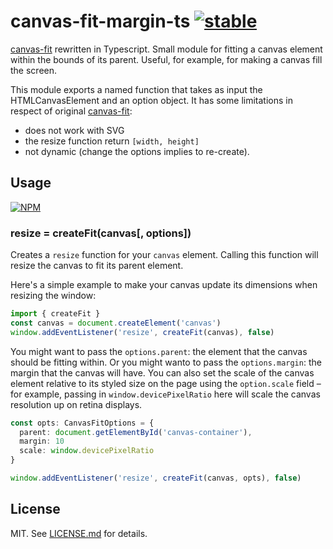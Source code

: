 # canvas-fit-margin-ts [![stable](http://badges.github.io/stability-badges/dist/stable.svg)](http://github.com/badges/stability-badges)

[canvas-fit](https://github.com/hughsk/canvas-fit) rewritten in Typescript.
Small module for fitting a canvas element within the bounds of its parent.
Useful, for example, for making a canvas fill the screen.

This module exports a named function that takes as input the HTMLCanvasElement
and an option object.
It has some limitations in respect of original [canvas-fit](https://github.com/hughsk/canvas-fit):

- does not work with SVG
- the resize function return `[width, height]`
- not dynamic (change the options implies to re-create).

## Usage

[![NPM](https://nodei.co/npm/canvas-fit-margin-ts.png)](https://nodei.co/npm/canvas-fit-margin-ts/)

### resize = createFit(canvas[, options])

Creates a `resize` function for your `canvas` element. Calling this function
will resize the canvas to fit its parent element.

Here's a simple example to make your canvas update its dimensions when
resizing the window:

```typescript
import { createFit }
const canvas = document.createElement('canvas')
window.addEventListener('resize', createFit(canvas), false)
```

You might want to pass the `options.parent`: the element that the canvas should be fitting within.
Or you might wanto to pass the `options.margin`: the margin that the canvas will have.
You can also set the scale of the canvas element relative to its styled size
on the page using the `option.scale` field – for example, passing in
`window.devicePixelRatio` here will scale the canvas resolution up on retina
displays.

```typescript
const opts: CanvasFitOptions = {
  parent: document.getElementById('canvas-container'),
  margin: 10
  scale: window.devicePixelRatio
}

window.addEventListener('resize', createFit(canvas, opts), false)
```

## License

MIT. See [LICENSE.md](http://github.com/nkint/canvas-fit-margin-ts/blob/master/LICENSE.md) for details.
